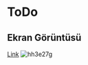 # ToDo

## Ekran Görüntüsü
[Link](https://www.hizliresim.com/hh3e27g)
![hh3e27g](https://user-images.githubusercontent.com/93445553/172060828-b58d3319-5f51-41bd-ae34-fd85c6740ebc.jpg)
